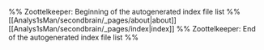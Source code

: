 %% Zoottelkeeper: Beginning of the autogenerated index file list  %%
 [[Analys1sMan/secondbrain/_pages/about|about]]
 [[Analys1sMan/secondbrain/_pages/index|index]]
%% Zoottelkeeper: End of the autogenerated index file list  %%
